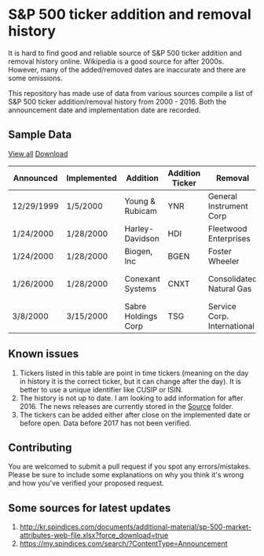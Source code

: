 # S&P 500 ticker addition and removal history

It is hard to find good and reliable source of S&P 500 ticker addition and removal history online. Wikipedia is a good source for after 2000s. However, many of the added/removed dates are inaccurate and there are some omissions.

This repository has made use of data from various sources compile a list of S&P 500 ticker addition/removal history from 2000 - 2016. Both the announcement date and implementation date are recorded.

## Sample Data

[View all](https://github.com/shawnlinxl/snp-history/blob/master/data/history.csv)
[Download](https://raw.githubusercontent.com/shawnlinxl/snp-history/master/data/history.csv)

| Announced  | Implemented | Addition                               | Addition Ticker | Removal                               | Removal Ticker | Removal Type | Reason for Removal                                                                                   |
|------------|-------------|----------------------------------------|-----------------|---------------------------------------|----------------|--------------|------------------------------------------------------------------------------------------------------|
| 12/29/1999 | 1/5/2000    | Young & Rubicam                        | YNR             | General Instrument Corp               | GIC            | M&A          | Acquisition by Motorola                                                                              |
| 1/24/2000  | 1/28/2000   | Harley-Davidson                        | HDI             | Fleetwood Enterprises                 | FLE            | Failure      | Lack of representation                                                                               |
| 1/24/2000  | 1/28/2000   | Biogen, Inc                            | BGEN            | Foster Wheeler                        | FWC            | Failure      | Lack of representation                                                                               |
| 1/26/2000  | 1/28/2000   | Conexant Systems                       | CNXT            | Consolidated Natural Gas              | CNG            | M&A          | Bought by Dominion Resources                                                                         |
| 3/8/2000   | 3/15/2000   | Sabre Holdings Corp                    | TSG             | Service Corp. International           | SRV            | Failure      | Lack of representation                                                                               |

## Known issues

1. Tickers listed in this table are point in time tickers (meaning on the day in history it is the correct ticker, but it can change after the day). It is better to use a unique identifier like CUSIP or ISIN.
2. The history is not up to date. I am looking to add information for after 2016. The news releases are currently stored in the [Source](https://github.com/shawnlinxl/snp-history/tree/master/Source) folder.
3. The tickers can be added either after close on the implemented date or before open. Data before 2017 has not been verified.

## Contributing

You are welcomed to submit a pull request if you spot any errors/mistakes. Please be sure to include some explanations on why you think it's wrong and how you've verified your proposed request.

## Some sources for latest updates

1. http://kr.spindices.com/documents/additional-material/sp-500-market-attributes-web-file.xlsx?force_download=true
2. https://my.spindices.com/search/?ContentType=Announcement

